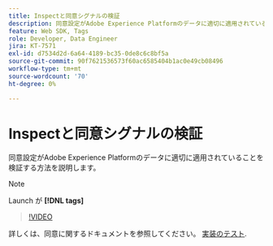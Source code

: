 ```yaml
---
title: Inspectと同意シグナルの検証
description: 同意設定がAdobe Experience Platformのデータに適切に適用されていることを検証する方法を説明します。
feature: Web SDK, Tags
role: Developer, Data Engineer
jira: KT-7571
exl-id: d7534d2d-6a64-4189-bc35-0de8c6c8bf5a
source-git-commit: 90f7621536573f60ac6585404b1ac0e49cb08496
workflow-type: tm+mt
source-wordcount: '70'
ht-degree: 0%

---
```


# Inspectと同意シグナルの検証

同意設定がAdobe Experience Platformのデータに適切に適用されていることを検証する方法を説明します。


>[!NOTE]
>
> Launch が **[!DNL tags]**

>[!VIDEO](https://video.tv.adobe.com/v/332696/?quality=12&learn=on)

詳しくは、同意に関するドキュメントを参照してください。 [実装のテスト](https://experienceleague.adobe.com/docs/experience-platform/landing/governance-privacy-security/consent/adobe/overview.html?lang=en#test-implementation).
